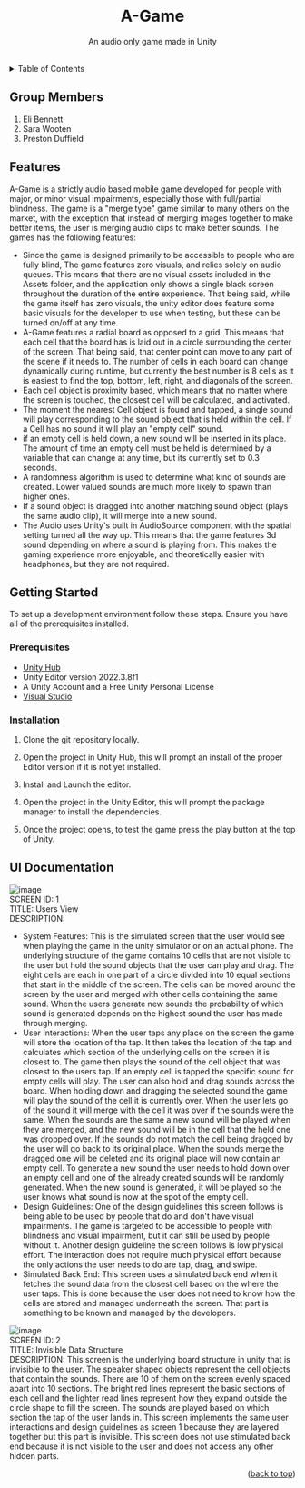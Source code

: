 <a name="readme-top"></a>

<!-- PROJECT LOGO -->
<br />
<div align="center">
  <!-- <a href="https://github.com/othneildrew/Best-README-Template">
    <img src="images/logo.png" alt="Logo" width="80" height="80">
  </a> -->

  <h1 align="center">A-Game</h1>
  <p align="center">
    An audio only game made in Unity
    <br />
    <br />
    <!-- <br />
    <a href="https://github.com/othneildrew/Best-README-Template">View Demo</a>
    ·
    <a href="https://github.com/othneildrew/Best-README-Template/issues/new?labels=bug&template=bug-report---.md">Report Bug</a>
    ·
    <a href="https://github.com/othneildrew/Best-README-Template/issues/new?labels=enhancement&template=feature-request---.md">Request Feature</a>
  </p> -->
</div>
<!-- TABLE OF CONTENTS -->
<details>
  <summary>Table of Contents</summary>
  <ol>
    <li><a href="#group-members">Group Members</a></li>
    <li><a href="#features">Features</a></li>
      <li>
      <a href="#getting-started">Getting Started</a>
      <ul>
        <li><a href="#prerequisites">Prerequisites</a></li>
        <li><a href="#installation">Installation</a></li>
      </ul>
    </li>
    <li><a href="#ui-documentation">UI Documentation</a></li>
</details>

## Group Members

1. Eli Bennett
2. Sara Wooten
3. Preston Duffield

## Features

A-Game is a strictly audio based mobile game developed for people with major, or minor visual impairments, especially those with full/partial blindness. The game is a "merge type" game similar to many others on the market, with the exception that instead of merging images together to make better items, the user is merging audio clips to make better sounds. The games has the following features:

- Since the game is designed primarily to be accessible to people who are fully blind, The game features zero visuals, and relies solely on audio queues. This means that there are no visual assets included in the Assets folder, and the application only shows a single black screen throughout the duration of the entire experience. That being said, while the game itself has zero visuals, the unity editor does feature some basic visuals for the developer to use when testing, but these can be turned on/off at any time.
- A-Game features a radial board as opposed to a grid. This means that each cell that the board has is laid out in a circle surrounding the center of the screen. That being said, that center point can move to any part of the scene if it needs to. The number of cells in each board can change dynamically during runtime, but currently the best number is 8 cells as it is easiest to find the top, bottom, left, right, and diagonals of the screen.
- Each cell object is proximity based, which means that no matter where the screen is touched, the closest cell will be calculated, and activated.
- The moment the nearest Cell object is found and tapped, a single sound will play corresponding to the sound object that is held within the cell. If a Cell has no sound it will play an "empty cell" sound.
- if an empty cell is held down, a new sound will be inserted in its place. The amount of time an empty cell must be held is determined by a variable that can change at any time, but its currently set to 0.3 seconds.
- A randomness algorithm is used to determine what kind of sounds are created. Lower valued sounds are much more likely to spawn than higher ones.
- If a sound object is dragged into another matching sound object (plays the same audio clip), it will merge into a new sound.
- The Audio uses Unity's built in AudioSource component with the spatial setting turned all the way up. This means that the game features 3d sound depending on where a sound is playing from. This makes the gaming experience more enjoyable, and theoretically easier with headphones, but they are not required.

## Getting Started

To set up a development environment follow these steps. Ensure you have all of the prerequisites installed.

### Prerequisites

- [Unity Hub](https://unity.com/download)
- Unity Editor version 2022.3.8f1
- A Unity Account and a Free Unity Personal License
- [Visual Studio](https://visualstudio.microsoft.com/downloads/)

### Installation

1. Clone the git repository locally.

2. Open the project in Unity Hub, this will prompt an install of the proper Editor version if it is not yet installed.

3. Install and Launch the editor.

4. Open the project in the Unity Editor, this will prompt the package manager to install the dependencies.

5. Once the project opens, to test the game press the play button at the top of Unity.

## UI Documentation

![image](https://github.com/Teaching-Accessibility/course-project-A-Game/assets/108377756/3b49af15-79bf-41d0-bfbe-52b178cdf447) <br />
SCREEN ID: 1 <br />
TITLE: Users View <br />
DESCRIPTION:

- System Features: This is the simulated screen that the user would see when playing the game in the unity simulator or on an actual phone. The underlying structure of the game contains 10 cells that are not visible to the user but hold the sound objects that the user can play and drag. The eight cells are each in one part of a circle divided into 10 equal sections that start in the middle of the screen. The cells can be moved around the screen by the user and merged with other cells containing the same sound. When the users generate new sounds the probability of which sound is generated depends on the highest sound the user has made through merging.
- User Interactions: When the user taps any place on the screen the game will store the location of the tap. It then takes the location of the tap and calculates which section of the underlying cells on the screen it is closest to. The game then plays the sound of the cell object that was closest to the users tap. If an empty cell is tapped the specific sound for empty cells will play. The user can also hold and drag sounds across the board. When holding down and dragging the selected sound the game will play the sound of the cell it is currently over. When the user lets go of the sound it will merge with the cell it was over if the sounds were the same. When the sounds are the same a new sound will be played when they are merged, and the new sound will be in the cell that the held one was dropped over. If the sounds do not match the cell being dragged by the user will go back to its original place. When the sounds merge the dragged one will be deleted and its original place will now contain an empty cell. To generate a new sound the user needs to hold down over an empty cell and one of the already created sounds will be randomly generated. When the new sound is generated, it will be played so the user knows what sound is now at the spot of the empty cell.
- Design Guidelines: One of the design guidelines this screen follows is being able to be used by people that do and don't have visual impairments. The game is targeted to be accessible to people with blindness and visual impairment, but it can still be used by people without it. Another design guideline the screen follows is low physical effort. The interaction does not require much physical effort because the only actions the user needs to do are tap, drag, and swipe.
- Simulated Back End: This screen uses a simulated back end when it fetches the sound data from the closest cell based on the where the user taps. This is done because the user does not need to know how the cells are stored and managed underneath the screen. That part is something to be known and managed by the developers. <br />

![image](https://github.com/Teaching-Accessibility/course-project-A-Game/assets/108377756/17e751f4-f9cb-4bef-8abc-7f0b6518b592) <br />
SCREEN ID: 2 <br />
TITLE: Invisible Data Structure <br />
DESCRIPTION: This screen is the underlying board structure in unity that is invisible to the user. The speaker shaped objects represent the cell objects that contain the sounds. There are 10 of them on the screen evenly spaced apart into 10 sections. The bright red lines represent the basic sections of each cell and the lighter read lines represent how they expand outside the circle shape to fill the screen. The sounds are played based on which section the tap of the user lands in. This screen implements the same user interactions and design guidelines as screen 1 because they are layered together but this part is invisible. This screen does not use stimulated back end because it is not visible to the user and does not access any other hidden parts.

<p align="right">(<a href="#readme-top">back to top</a>)</p>
